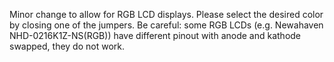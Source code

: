 Minor change to allow for RGB LCD displays. Please select the desired color by closing one of the jumpers. 
Be careful: some RGB LCDs (e.g. Newahaven NHD-0216K1Z-NS(RGB)) have different pinout with anode and kathode swapped, they do not work.
